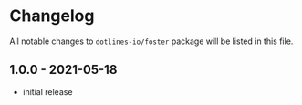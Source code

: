 # Changelog

All notable changes to `dotlines-io/foster` package will be listed in this file.

## 1.0.0 - 2021-05-18

- initial release

